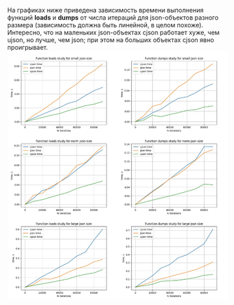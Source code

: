 На графиках ниже приведена зависимость времени выполнения функций **loads** и **dumps** от числа итераций для json-объектов разного размера
(зависимость должна быть линейной, в целом похоже). Интересно, что на маленьких json-объектах cjson работает хуже, чем ujson,
но лучше, чем json; при этом на больших объектах cjson явно проигрывает.
![perf_study](10/performance_study.jpg)
